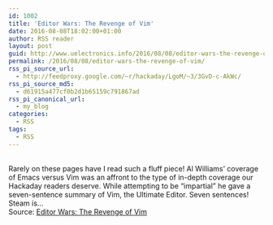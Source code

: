 ```yaml
---
id: 1002
title: 'Editor Wars: The Revenge of Vim'
date: 2016-08-08T18:02:00+01:00
author: RSS reader
layout: post
guid: http://www.uelectronics.info/2016/08/08/editor-wars-the-revenge-of-vim/
permalink: /2016/08/08/editor-wars-the-revenge-of-vim/
rss_pi_source_url:
  - http://feedproxy.google.com/~r/hackaday/LgoM/~3/3GvD-c-AkWc/
rss_pi_source_md5:
  - d61915a477cf0b2d1b65159c791867ad
rss_pi_canonical_url:
  - my_blog
categories:
  - RSS
tags:
  - RSS
---
```

&#013;  
Rarely on these pages have I read such a fluff piece! Al Williams’ coverage of Emacs versus Vim was an affront to the type of in-depth coverage our Hackaday readers deserve. While attempting to be “impartial” he gave a seven-sentence summary of Vim, the Ultimate Editor. Seven sentences! Steam is…&#013;  
Source: <a href="http://feedproxy.google.com/~r/hackaday/LgoM/~3/3GvD-c-AkWc/" target="_blank">Editor Wars: The Revenge of Vim</a>